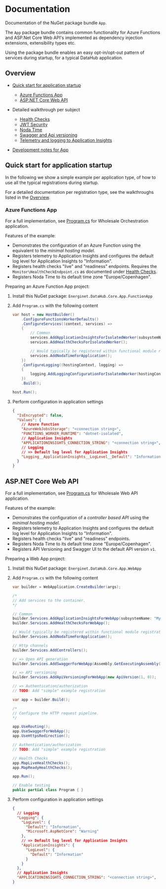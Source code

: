 # Documentation

Documentation of the NuGet package bundle `App`.

The `App` package bundle contains common functionality for Azure Functions and ASP.Net Core Web API's implemented as dependency injection extensions, extensibility types etc.

Using the package bundle enables an easy opt-in/opt-out pattern of services during startup, for a typical DataHub application.

## Overview

- [Quick start for application startup](#quick-start-for-application-startup)
    - [Azure Functions App](#azure-functions-app)
    - [ASP.NET Core Web API](#aspnet-core-web-api)

- Detailed walkthrough per subject
    - [Health Checks](./registrations/health-checks.md)
    - [JWT Security](./registrations/authorization.md)
    - [Noda Time](./registrations/noda-time.md)
    - [Swagger and Api versioning](./registrations/swagger-api-version.md)
    - [Telemetry and logging to Application Insights](./registrations/telemetry.md)

- [Development notes for App](development.md)

## Quick start for application startup

In the following we show a simple example per application type, of how to use all the typical registrations during startup.

For a detailed documentation per registration type, see the walkthroughs listed in the [Overview](#overview).

### Azure Functions App

For a full implementation, see [Program.cs](https://github.com/Energinet-DataHub/opengeh-wholesale/blob/main/source/dotnet/wholesale-api/Orchestration/Program.cs) for Wholesale Orchestration application.

Features of the example:

- Demonstrates the configuration of an Azure Function using the equivalent to the _minimal hosting model_.
- Registers telemetry to Application Insights and configures the default log level for Application Insights to "Information".
- Registers health checks "live" and "readiness" endpoints. Requires the `Monitor\HealthCheckEndpoint.cs` as documented under [Health Checks](./registrations/health-checks.md#preparing-an-azure-function-app-project).
- Registers Noda Time to its default time zone "Europe/Copenhagen".

Preparing an Azure Function App project:

1) Install this NuGet package: `Energinet.DataHub.Core.App.FunctionApp`

1) Add `Program.cs` with the following content

   ```cs
   var host = new HostBuilder()
       .ConfigureFunctionsWorkerDefaults()
       .ConfigureServices((context, services) =>
       {
           // Common
           services.AddApplicationInsightsForIsolatedWorker(subsystemName: "MySubsystem");
           services.AddHealthChecksForIsolatedWorker();

           // Would typically be registered within functional module registration methods instead of here.
           services.AddNodaTimeForApplication();
       })
       .ConfigureLogging((hostingContext, logging) =>
       {
           logging.AddLoggingConfigurationForIsolatedWorker(hostingContext);
       })
       .Build();

   host.Run();

   ```

1) Perform configuration in application settings

   ```json
   {
     "IsEncrypted": false,
     "Values": {
       // Azure Function
       "AzureWebJobsStorage": "<connection string>",
       "FUNCTIONS_WORKER_RUNTIME": "dotnet-isolated",
       // Application Insights
       "APPLICATIONINSIGHTS_CONNECTION_STRING": "<connection string>",
       // Logging
       // => Default log level for Application Insights
       "Logging__ApplicationInsights__LogLevel__Default": "Information",
     }
   }

   ```

## ASP.NET Core Web API

For a full implementation, see [Program.cs](https://github.com/Energinet-DataHub/opengeh-wholesale/blob/main/source/dotnet/wholesale-api/WebApi/Program.cs) for Wholesale Web API application.

Features of the example:

- Demonstrates the configuration of a _controller based API_ using the _minimal hosting model_.
- Registers telemetry to Application Insights and configures the default log level for Application Insights to "Information".
- Registers health checks "live" and "readiness" endpoints.
- Registers Noda Time to its default time zone "Europe/Copenhagen".
- Registers API Versioning and Swagger UI to the default API version `v1`.

Preparing a Web App project:

1) Install this NuGet package: `Energinet.DataHub.Core.App.WebApp`

1) Add `Program.cs` with the following content

   ```cs
   var builder = WebApplication.CreateBuilder(args);

   /*
   // Add services to the container.
   */

   // Common
   builder.Services.AddApplicationInsightsForWebApp(subsystemName: "MySubsystem");
   builder.Services.AddHealthChecksForWebApp();

   // Would typically be registered within functional module registration methods instead of here.
   builder.Services.AddNodaTimeForApplication();

   // Http channels
   builder.Services.AddControllers();

   // => Open API generation
   builder.Services.AddSwaggerForWebApp(Assembly.GetExecutingAssembly(), swaggerUITitle: "My Web API");

   // => API versioning
   builder.Services.AddApiVersioningForWebApp(new ApiVersion(1, 0));

   // => Authentication/authorization
   // TODO: Add "simple" example registration

   var app = builder.Build();

   /*
   // Configure the HTTP request pipeline.
   */

   app.UseRouting();
   app.UseSwaggerForWebApp();
   app.UseHttpsRedirection();

   // Authentication/authorization
   // TODO: Add "simple" example registration

   // Health Checks
   app.MapLiveHealthChecks();
   app.MapReadyHealthChecks();

   app.Run();

   // Enable testing
   public partial class Program { }
   ```

1) Perform configuration in application settings

   ```json
   {
     // Logging
     "Logging": {
       "LogLevel": {
         "Default": "Information",
         "Microsoft.AspNetCore": "Warning"
       },
       // => Default log level for Application Insights
       "ApplicationInsights": {
         "LogLevel": {
           "Default": "Information"
         }
       }
     },
     // Application Insights
     "APPLICATIONINSIGHTS_CONNECTION_STRING": "<connection string>",
   }
   ```
